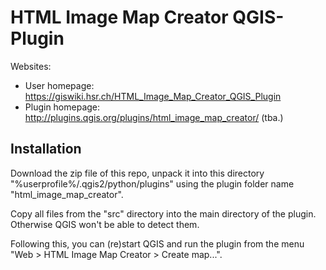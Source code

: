 # HTML Image Map Creator QGIS-Plugin

Websites:
* User homepage: https://giswiki.hsr.ch/HTML_Image_Map_Creator_QGIS_Plugin
* Plugin homepage: http://plugins.qgis.org/plugins/html_image_map_creator/ (tba.)

## Installation 
Download the zip file of this repo, unpack it into this directory "%userprofile%/.qgis2/python/plugins" 
using the plugin folder name "html_image_map_creator". 

Copy all files from the "src" directory into the main directory of the plugin. Otherwise QGIS won't be able to detect them.

Following this, you can (re)start QGIS and run the plugin from the menu "Web > HTML Image Map Creator > Create map...".
